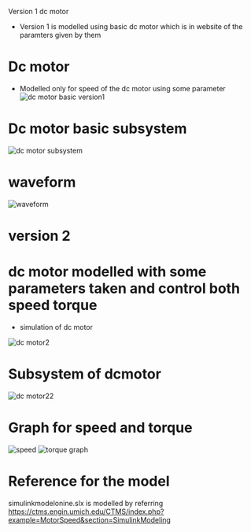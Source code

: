 
Version 1 dc motor

* Version 1 is modelled using basic dc motor which is in website of the paramters given by them
# Dc motor 
* Modelled only for speed of the dc motor using some parameter
![dc motor basic version1](https://user-images.githubusercontent.com/89115879/160168952-3e6ccfa3-8923-4da0-9d21-db5642e508b1.PNG)
# Dc motor basic subsystem
![dc motor subsystem](https://user-images.githubusercontent.com/89115879/160169092-9d853192-7e63-4b0b-82e2-3a2f03836121.PNG)
# waveform
![waveform](https://user-images.githubusercontent.com/89115879/160169131-d4200eb9-6a46-455d-9a68-2a2a29dfc0c6.PNG)


# version 2
# dc motor modelled with some parameters taken and control both speed torque
* simulation of dc motor 

![dc motor2](https://user-images.githubusercontent.com/89115879/160173366-20ff7490-2855-42aa-8fae-245f04cbb9bb.PNG)

# Subsystem of dcmotor
![dc motor22](https://user-images.githubusercontent.com/89115879/160173430-002ff4bc-5122-4725-82e7-1a84829d0de2.PNG)

# Graph for speed and torque
![speed](https://user-images.githubusercontent.com/89115879/160173901-77618374-1fcc-4904-a790-751a0e4254c6.PNG)
![torque graph](https://user-images.githubusercontent.com/89115879/160173589-cd500d4f-674e-47c8-8d06-5f700eddcbfd.PNG)
# Reference for the model
 
simulinkmodelonine.slx is modelled by referring https://ctms.engin.umich.edu/CTMS/index.php?example=MotorSpeed&section=SimulinkModeling